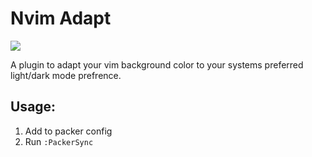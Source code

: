 # Nvim Adapt

![](https://github.com/Sewdohe/Nvim-Adapt/nvim-adapt-1.0.gif)

A plugin to adapt your vim background color to your systems preferred light/dark mode prefrence.

## Usage:

1. Add to packer config
2. Run ```:PackerSync```